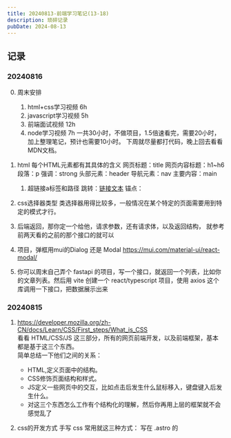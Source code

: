 ```yaml
---
title: 20240813-前端学习笔记(13-18)
description: 琐碎记录
pubDate: 2024-08-13
---
```


## 记录

### 20240816

0. 周末安排
    1. html+css学习视频 6h
    2. javascript学习视频 5h 
    3. 前端面试视频 12h
    4. node学习视频 7h
    一共30小时，不做项目，1.5倍速看完，需要20小时，加上整理笔记，预计也需要10小时。
    下周就尽量都打代码，晚上回去看看MDN文档。

1.  html
    每个HTML元素都有其具体的含义
        网页标题：title
        网页内容标题：h1~h6
        段落：p
        强调：strong
        头部元素：header
        导航元素：nav
        主要内容：main

    1. 超链接a标签和路径
        跳转：<a href="xxx">链接文本</a>
        锚点：<a href="#xxx"></a>

2. css选择器类型
    类选择器用得比较多，一般情况在某个特定的页面需要用到特定的模式才行。

3. 后端返回，那你定一个给他，请求参数，还有请求体，以及返回结构，
就参考前两天看的之前的那个接口的就可以
 
4. 项目，弹框用mui的Dialog 还是 Modal
    https://mui.com/material-ui/react-modal/

5. 你可以周末自己弄个 fastapi 的项目，写一个接口，就返回一个列表，比如你的文章列表。然后用 vite 创建一个 react/typescript 项目，使用 axios 这个库调用一下接口，把数据展示出来


### 20240815

1. https://developer.mozilla.org/zh-CN/docs/Learn/CSS/First_steps/What_is_CSS  
    看看 HTML/CSS/JS 这三部分，所有的网页前端开发，以及前端框架，基本都是基于这三个东西。  
    简单总结一下他们之间的关系：
    - HTML,定义页面中的结构。
    - CSS修饰页面结构和样式。
    - JS定义一些网页中的交互，比如点击后发生什么鼠标移入，键盘键入后发生什么。
    - 对这三个东西怎么工作有个结构化的理解，然后你再用上层的框架就不会感觉乱了

2. css的开发方式
手写 css 常用就这三种方式：
    写在 .astro 的 <style> 里
    写在组件的 style prop 里
    单独拆成文件 import
另外，就是前端框架集成这部分。
一般在公司开发都需要自己写一些

3. 可以用 vite 初始化一个项目，初始化的时候选择第一个 Vanilla ，然后语言选 Javascript，
这样就是一个没有框架，只有 html/js/css 的项目，启动后可以在这里面去搞最基础的东西。

4. 前端框架
    - 提到前端框架，一般就是 **React/Vue/Angular**。
    - 还有一些稍微小众一点，比如 Solid, svelte 之类的（不用了解）。  
    - react 自己是一个库，但实际上**定义了一种开发方式，jsx**，以及这些“组件”的语法与结构，以及你写代码的逻辑，比如你要用 useState 来放变量。
    - 然后 React/Vue/Angular 这些前端框架，他们**只定义组件怎么写、语法是什么样**，你拿来写业务可能还需要做很多其它事情，所以有人基于这些东西，**开发了更上层的 web framework ，比如 astro/next/nuxt**等等。 
    - 这些 **web framework 就帮你做了脚手架，帮你启动一个开发的服务，方便你本地开发，然后还有页面路由、甚至接口转发之类的工作**，这样你就不用自己从头开始自己去实现这些。
    - 然后你开发的时候需要用一些**常用的组件**，比如输入框、下拉框、弹窗之类的，html 默认的样式比较难看，手写 css 又麻烦，所以有人开发了**组件库**，帮你实现了很多好看的组件，你拿来就可以用，这些组件库就是 mui 这种。
    - react 是前端框架，mui 是 react 的组件库，这种描述都在对应的官网首页字最大的地方，所以**看官网文档很重要。**
    - 虽然这些东西一层套一层，但其最终编译完成其实都是 HTML/CSS/JS 这三样。 


### 20240814

1. **markdown**基本语法：https://www.markdownguide.org/basic-syntax/  
    中文基本语法：https://markdown.com.cn/basic-syntax/  
    中文拓展语法：https://markdown.com.cn/extended-syntax/tables.html  
    过了一遍资料，我很棒，哈哈哈


2. 开发者控制台刷新，一般就不会有缓存。


3. blog项目知识点：  
- *getCollection 其实就是把你 markdown 上的的这段按照 src/content/config.ts 里面定义的格式转换为对应的类型*
- 后面需要再深入研究以下（未解决的疑问-0）


### 20240813

1. 凡是node（有package.json）的项目，基本步骤都是安装依赖（npm i），然后运行测试(npm run dev)


2. 网页F12之后，有几个关键要素？要关注:
    1. element，页面所有的组件
    2. console，查找数据，类似localstorage
    3. network，可以查看出现的错误是否是后端api的问题，如果是，返回不是200，会出现红色


3. 不同的框架对应的table开发也差别很大

    看别人代码，首先要看看引用了什么框架or包？老是不知道怎么说

    - mui:
        - https://mui.com/material-ui/react-table/#api
        - https://mui.com/material-ui/api/table/

    - antd：
        - https://ant.design/components/table-cn#table-demo-pagination
        - https://ant.design/components/pagination-cn
        - https://github.com/ant-design/ant-design/blob/master/components/table/index.zh-CN.md



4. 从什么判断是用yarn还是npm来着？  

    - yarn.lock --yarn  
    - package-lock.json --npm  
    - pnpm-lock.yaml --pnpm,下载依赖快  
